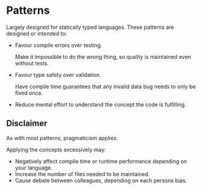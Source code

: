 # Patterns

Largely designed for statically typed languages. These patterns are designed or intended to:

* Favour compile errors over testing.

    Make it impossible to do the wrong thing, so quality is maintained even without tests.

* Favour type safety over validation.

    Have compile time guarantees that any invalid data bug needs to only be fixed once.

* Reduce mental effort to understand the concept the code is fulfilling.


## Disclaimer

As with most patterns, pragmaticism applies.

Applying the concepts excessively may:

* Negatively affect compile time or runtime performance depending on your language.
* Increase the number of files needed to be maintained.
* Cause debate between colleagues, depending on each persons bias.
